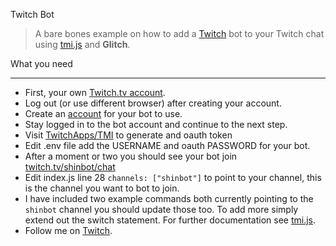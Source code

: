 Twitch Bot
> A bare bones example on how to add a [Twitch](https://twitch.tv) bot to your Twitch chat using [tmi.js](https://tmijs.org/) and **Glitch**.

What you need
---------------- - -  -
 - First, your own [Twitch.tv account](https://twitch.tv/signup).
 - Log out (or use different browser) after creating your account.
 - Create an [account](https://twitch.tv/signup) for your bot to use.
 - Stay logged in to the bot account and continue to the next step.
 - Visit [TwitchApps/TMI](https://twitchapps.com/tmi/) to generate and oauth token
 - Edit .env file add the USERNAME and oauth PASSWORD for your bot.
 - After a moment or two you should see your bot join [twitch.tv/shinbot/chat](twitch.tv/shinbot/chat)
 - Edit index.js line 28 `channels: ["shinbot"]` to point to your channel, this is the channel you want to bot to join.
 - I have included two example commands both currently pointing to the `shinbot` channel you should update those too. To add more simply extend out the switch statement. For further documentation see [tmi.js](https://docs.tmijs.org/).
 - Follow me on [Twitch](https://twitch.tv/shindakun).
